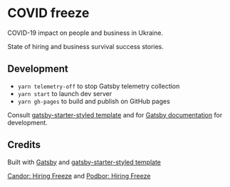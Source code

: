 # COVID freeze

COVID-19 impact on people and business in Ukraine.

State of hiring and business survival success stories.

## Development

* `yarn telemetry-off` to stop Gatsby telemetry collection
* `yarn start` to launch dev server
* `yarn gh-pages` to build and publish on GitHub pages

Consult [gatsby-starter-styled template](https://www.gatsbyjs.org/starters/gregoralbrecht/gatsby-starter-styled/)
and for [Gatsby documentation](https://www.gatsbyjs.org/docs/) for development.

## Credits

Built with [Gatsby](https://gatsbyjs.org/) and
[gatsby-starter-styled template](https://www.gatsbyjs.org/starters/gregoralbrecht/gatsby-starter-styled/)

[Candor: Hiring Freeze](https://candor.co/hiring-freezes/) and
[Podbor: Hiring Freeze](https://podbor.io/hiring-freeze)
